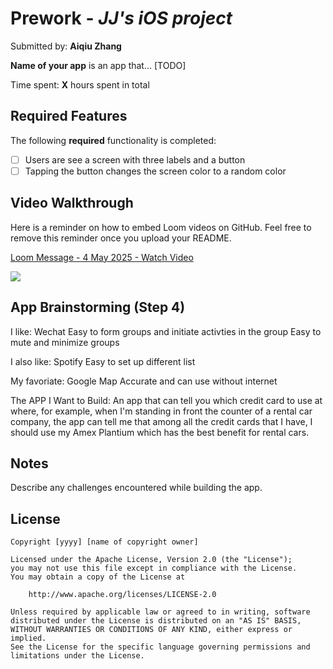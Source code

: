# Prework - *JJ's iOS project*

Submitted by: **Aiqiu Zhang**

**Name of your app** is an app that... [TODO] 

Time spent: **X** hours spent in total

## Required Features

The following **required** functionality is completed:

- [ ] Users are see a screen with three labels and a button
- [ ] Tapping the button changes the screen color to a random color
 
## Video Walkthrough

Here is a reminder on how to embed Loom videos on GitHub. Feel free to remove this reminder once you upload your README. 

<div>
    <a href="https://www.loom.com/share/d69b7508563e4b0f9acccddc98e4c3c3">
      <p>Loom Message - 4 May 2025 - Watch Video</p>
    </a>
    <a href="https://www.loom.com/share/d69b7508563e4b0f9acccddc98e4c3c3">
      <img style="max-width:300px;" src="https://cdn.loom.com/sessions/thumbnails/d69b7508563e4b0f9acccddc98e4c3c3-50957d22065a6ae7-full-play.gif">
    </a>
  </div>



## App Brainstorming (Step 4)

I like: Wechat
Easy to form groups and initiate activties in the group
Easy to mute and minimize groups

I also like: Spotify
Easy to set up different list

My favoriate: Google Map
Accurate and can use without internet 

The APP I Want to Build:
An app that can tell you which credit card to use at where, for example, when I'm standing in front the counter of a rental car company, the app can tell me that among all the credit cards that I have, I should use my Amex Plantium which has the best benefit for rental cars. 

## Notes

Describe any challenges encountered while building the app.

## License

    Copyright [yyyy] [name of copyright owner]

    Licensed under the Apache License, Version 2.0 (the "License");
    you may not use this file except in compliance with the License.
    You may obtain a copy of the License at

        http://www.apache.org/licenses/LICENSE-2.0

    Unless required by applicable law or agreed to in writing, software
    distributed under the License is distributed on an "AS IS" BASIS,
    WITHOUT WARRANTIES OR CONDITIONS OF ANY KIND, either express or implied.
    See the License for the specific language governing permissions and
    limitations under the License.
